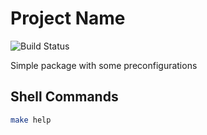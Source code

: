 # Project Name

![Build Status](https://github.com/iamogbz/py-boilerplate/workflows/Build/badge.svg)

Simple package with some preconfigurations

## Shell Commands

```sh
make help
```
